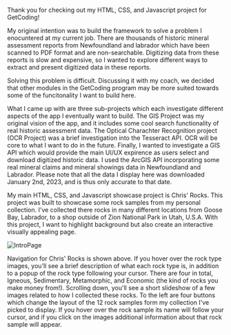 Thank you for checking out my HTML, CSS, and Javascript project for GetCoding!

My original intention was to build the framework to solve a problem I enocuntered at my current job. There are thousands of historic mineral assessment reports from Newfoundland and labrador which have been scanned to PDF format and are non-searchable. Digitizing data from these reports is slow and expensive, so I wanted to explore different ways to extract and present digitized data in these reports. 

Solving this problem is difficult. Discussing it with my coach, we decided that other modules in the GetCoding program may be more suited towards some of the funcitonality I want to build here. 

What I came up with are three sub-projects which each investigate different aspects of the app I eventually want to build. The GIS Project was my original vision of the app, and it includes some cool search functionality of real historic assessment data. The Optical Charachter Recognition project (OCR Project) was a brief investigation into the Tesseract API. OCR will be core to what I want to do in the future. Finally, I wanted to investigate a GIS API which would provide the main UI/UX expirence as users select and download digitized historic data. I used the ArcGIS API incorporating some real mineral claims and mineral showings data in Newfoundland and Labrador. Please note that all the data I display here was downloaded January 2nd, 2023, and is thus only accurate to that date. 

My main HTML, CSS, and Javascript showcase project is Chris' Rocks. This project was built to showcase some rock samples from my personal collection. I've collected there rocks in many different locations from Goose Bay, Labrador, to a shop outside of Zion National Park in Utah, U.S.A. With this project, I want to highlight background but also create an interactive visually appealing page. 

![IntroPage](https://user-images.githubusercontent.com/34209214/223201101-8cfcdbdd-8d80-472d-8fa7-d9958e674df3.png)

Navigation for Chris' Rocks is shown above. If you hover over the rock type images, you'll see a brief description of what each rock type is, in addition to a popup of the rock type following your cursor. There are four in total, Igneous, Sedimentary, Metamorphic, and Economic (the kind of rocks you make money from!). Scrolling down, you'll see a short slideshow of a few images related to how I collected these rocks. To the left are four buttons which change the layout of the 12 rock samples form my collection I've picked to display. If you hover over the rock sample its name will follow your cursor, and if you click on the images additional information about that rock sample will appear. 
